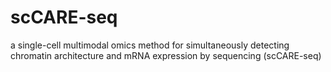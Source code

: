 # scCARE-seq
a single-cell multimodal omics method for simultaneously detecting chromatin architecture and mRNA expression by sequencing (scCARE-seq)
